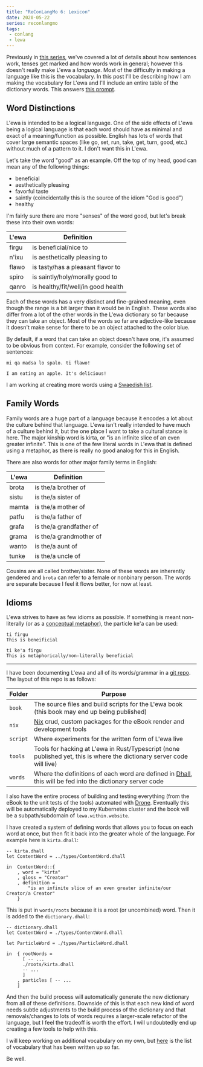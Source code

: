 ```yaml
---
title: "ReConLangMo 6: Lexicon"
date: 2020-05-22
series: reconlangmo
tags:
 - conlang
 - lewa
---
```


Previously in [this series][reconlangmo], we've covered a lot of details about
how sentences work, tenses get marked and how words work in general; however
this doesn't really make L'ewa a _language_. Most of the difficulty in making a
language like this is the vocabulary. In this post I'll be describing how I am
making the vocabulary for L'ewa and I'll include an entire table of the
dictionary words. This answers [this
prompt](https://www.reddit.com/r/conlangs/comments/gojncp/reconlangmo_6_lexicon/).

[reconlangmo]: https://xeiaso.net/blog/series/reconlangmo

## Word Distinctions

L'ewa is intended to be a logical language. One of the side effects of L'ewa
being a logical language is that each word should have as minimal and exact of a
meaning/function as possible. English has lots of words that cover large
semantic spaces (like go, set, run, take, get, turn, good, etc.) without much of a
pattern to it. I don't want this in L'ewa. 

Let's take the word "good" as an example. Off the top of my head, good can mean
any of the following things:

- beneficial
- aesthetically pleasing
- favorful taste
- saintly (coincidentally this is the source of the idiom "God is good")
- healthy

I'm fairly sure there are more "senses" of the word good, but let's break these
into their own words:

| L'ewa | Definition                         |
|-------|------------------------------------|
| firgu | is beneficial/nice to              |
| n'ixu | is aesthetically pleasing to       |
| flawo | is tasty/has a pleasant flavor to  |
| spiro | is saintly/holy/morally good to    |
| qanro | is healthy/fit/well/in good health |

Each of these words has a very distinct and fine-grained meaning, even though
the range is a bit larger than it would be in English. These words also differ
from a lot of the other words in the L'ewa dictionary so far because they can
take an object. Most of the words so far are adjective-like because it doesn't
make sense for there to be an object attached to the color blue.

By default, if a word that can take an object doesn't have one, it's assumed to
be obvious from context. For example, consider the following set of sentences:

```
mi qa madsa lo spalo. ti flawo!

I am eating an apple. It's delicious!
```

I am working at creating more words using a [Swaedish list][swaedish207].

[swaedish207]: https://tulpa.dev/cadey/lewa/src/branch/master/words/swaedish207.csv

## Family Words

Family words are a huge part of a language because it encodes a lot about the
culture behind that language. L'ewa isn't really intended to have much of a
culture behind it, but the one place I want to take a cultural stance is here.
The major kinship word is kirta, or "is an infinite slice of an even greater
infinite". This is one of the few literal words in L'ewa that is defined using a
metaphor, as there is really no good analog for this in English.

There are also words for other major family terms in English:

| L'ewa | Definition              |
|-------|-------------------------|
| brota | is the/a brother of     |
| sistu | is the/a sister of      |
| mamta | is the/a mother of      |
| patfu | is the/a father of      |
| grafa | is the/a grandfather of |
| grama | is the/a grandmother of |
| wanto | is the/a aunt of        |
| tunke | is the/a uncle of       |

Cousins are all called brother/sister. None of these words are inherently
gendered and `brota` can refer to a female or nonbinary person. The words are
separate because I feel it flows better, for now at least.

## Idioms

L'ewa strives to have as few idioms as possible. If something is meant
non-literally (or as a [conceptual metaphor][cmet]), the particle ke'a can be used:

[cmet]: https://en.wikipedia.org/wiki/Conceptual_metaphor

```
ti firgu
This is beneificial

ti ke'a firgu
This is metaphorically/non-literally beneficial
```

---

I have been documenting L'ewa and all of its words/grammar in a [git
repo][lewarepo]. The layout of this repo is as follows:

| Folder   | Purpose                                                                                                                |
|----------|------------------------------------------------------------------------------------------------------------------------|
| `book`   | The source files and build scripts for the L'ewa book (this book may end up being published)                           |
| `nix`    | [Nix][nix] crud, custom packages for the eBook render and development tools                                            |
| `script` | Where experiments for the written form of L'ewa live                                                                   |
| `tools`  | Tools for hacking at L'ewa in Rust/Typescript (none published yet, this is where the dictionary server code will live) |
| `words`   | Where the definitions of each word are defined in [Dhall][dhall], this will be fed into the dictionary server code       |

I also have the entire process of building and testing everything (from the
eBook to the unit tests of the tools) automated with [Drone][droneci].
Eventually this will be automatically deployed to my Kubernetes cluster
and the book will be a subpath/subdomain of `lewa.within.website`.

I have created a system of defining words that allows you to focus on each word
at once, but then fit it back into the greater whole of the language. For
example here is `kirta.dhall`:

```dhall
-- kirta.dhall
let ContentWord = ../types/ContentWord.dhall

in  ContentWord::{
    , word = "kirta"
    , gloss = "Creator"
    , definition =
        "is an infinite slice of an even greater infinite/our Creator/a Creator"
    }
```

This is put in `words/roots` because it is a root (or uncombined) word. Then it
is added to the `dictionary.dhall`:

```dhall
-- dictionary.dhall
let ContentWord = ./types/ContentWord.dhall

let ParticleWord = ./types/ParticleWord.dhall

in  { rootWords =
      [ -- ...
      ./roots/kirta.dhall
      -- ...
      ]
    , particles [ -- ...
    ]
```

And then the build process will automatically generate the new dictionary from
all of these definitions. Downside of this is that each new kind of word needs
subtle adjustments to the build process of the dictionary and that
removals/changes to lots of words requires a larger-scale refactor of the
language, but I feel the tradeoff is worth the effort. I will undoubtedly end up
creating a few tools to help with this.

I will keep working on additional vocabulary on my own, but [here][vocab] is the
list of vocabulary that has been written up so far.

[vocab]: https://git.io/JfaeF

Be well.

[lewarepo]: https://tulpa.dev/cadey/lewa
[nix]: https://nixos.org/nix/
[dhall]: https://dhall-lang.org/
[droneci]: https://drone.io
